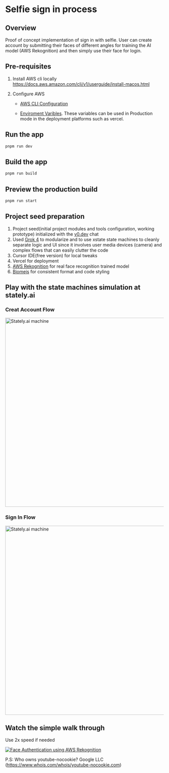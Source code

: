 # Selfie sign in process


## Overview

Proof of concept implementation of sign in with selfie. 
User can create account by submitting their faces of different angles for training the AI model (AWS Rekognition) and then simply use their face for login.

## Pre-requisites 

1. Install AWS cli locally
https://docs.aws.amazon.com/cli/v1/userguide/install-macos.html

2. Configure AWS

    - [AWS CLI Configuration](https://docs.aws.amazon.com/cli/latest/userguide/cli-configure-files.html)

    - [Enviroment Varibles](https://docs.aws.amazon.com/cli/latest/userguide/cli-configure-envvars.html). These variables can be used in Production mode in the deployment platforms such as vercel.


## Run the app

```sh
pnpm run dev
```

## Build the app

```sh
pnpm run build
```

## Preview the production build

```sh
pnpm run start
```

## Project seed preparation

1. Project seed(initial project modules and tools configuration, working prototype) initialized with the [v0.dev](https://v0.dev) chat
2. Used [Grok 4](https://grok.com/) to modularize and to use xstate state machines to cleanly separate logic and UI since it involves user media devices (camera) and complex flows that can easily clutter the code
3. Cursor IDE(free version) for local tweaks
4. Vercel for deployment
5. [AWS Rekognition](https://aws.amazon.com/rekognition/) for real face recognition trained model
6. [Biomejs](https://biomejs.dev/) for consistent format and code styling

## Play with the state machines simulation at stately.ai

### Creat Account Flow

<a href="https://stately.ai/registry/editor/embed/ba1525ec-eb20-481d-a16a-603f0dba37e4?machineId=3823989b-7359-433b-826a-a373cdda24d5">
  <img 
    src="https://github.com/user-attachments/assets/379dcb30-39b3-4975-af5a-9f9a4088f9a7" 
    alt="Stately.ai machine" 
    width="800" 
    height="600"
  >
</a>

### Sign In Flow

<a href="https://stately.ai/registry/editor/embed/ba1525ec-eb20-481d-a16a-603f0dba37e4?machineId=a68dcace-10b4-4c97-899f-b966a5beb44c">
  <img 
    src="https://github.com/user-attachments/assets/9b116ad6-032f-4ca0-8fa3-5fabda27f3a3" 
    alt="Stately.ai machine" 
    width="800" 
    height="600"
  >
</a>

## Watch the simple walk through 

Use 2x speed if needed

[![Face Authentication using AWS Rekognition](https://img.youtube.com/vi/o3AXKWVPn_I/hqdefault.jpg)](https://www.youtube-nocookie.com/embed/o3AXKWVPn_I)

P.S: Who owns youtube-nocookie? 
Google LLC (https://www.whois.com/whois/youtube-nocookie.com)